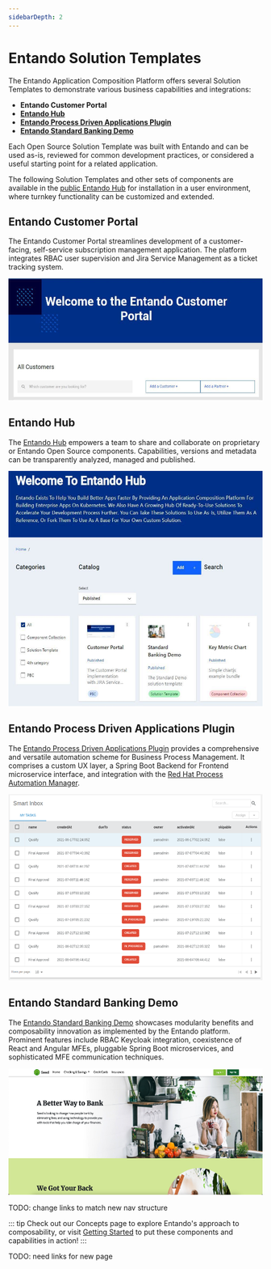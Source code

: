 ```yaml
---
sidebarDepth: 2
---
```


# Entando Solution Templates 

The Entando Application Composition Platform offers several Solution Templates to demonstrate various business capabilities and integrations:

- **Entando Customer Portal**
- [**Entando Hub**](hub.md)
- [**Entando Process Driven Applications Plugin**](pda-tutorial.md)
- [**Entando Standard Banking Demo**](install-standard-demo.md)

Each Open Source Solution Template was built with Entando and can be used as-is, reviewed for common development practices, or considered a useful starting point for a related application. 

The following Solution Templates and other sets of components are available in the [public Entando Hub](hub.entando.com) for installation in a user environment, where turnkey functionality can be customized and extended.

## Entando Customer Portal

The Entando Customer Portal streamlines development of a customer-facing, self-service subscription management application. The platform integrates RBAC user supervision and Jira Service Management as a ticket tracking system.

<img src="./landing-images/customer-portal.png" width="533" height="240.49">

## Entando Hub

The [Entando Hub](hub.md) empowers a team to share and collaborate on proprietary or Entando Open Source components. Capabilities, versions and metadata can be transparently analyzed, managed and published.

<img src="./landing-images/hub-v1.png" width="533" height="465.02">

## Entando Process Driven Applications Plugin

The [Entando Process Driven Applications Plugin](pda-tutorial.md) provides a comprehensive and versatile automation scheme for Business Process Management. It comprises a custom UX layer, a Spring Boot Backend for Frontend microservice interface, and integration with the [Red Hat Process Automation Manager](https://www.redhat.com/en/technologies/jboss-middleware/process-automation-manager).

<img src="./landing-images/task-list.png" width="533" height="368.34">

## Entando Standard Banking Demo

The [Entando Standard Banking Demo](install-standard-demo.md) showcases modularity benefits and composability innovation as implemented by the Entando platform. Prominent features include RBAC Keycloak integration, coexistence of React and Angular MFEs, pluggable Spring Boot microservices, and sophisticated MFE communication techniques.

<img src="./landing-images/standard_demo.png" width="533" height="250">

TODO: change links to match new nav structure


::: tip
Check out our Concepts page to explore Entando's approach to composability, or visit [Getting Started](../../docs/getting-started/) to put these components and capabilities in action!
:::

TODO: need links for new page




